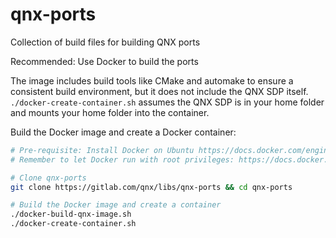 # qnx-ports

Collection of build files for building QNX ports

Recommended: Use Docker to build the ports

The image includes build tools like CMake and automake to ensure a consistent build environment, but it does not
include the QNX SDP itself. `./docker-create-container.sh` assumes the QNX SDP is in your home folder and mounts
your home folder into the container.

Build the Docker image and create a Docker container:
```bash
# Pre-requisite: Install Docker on Ubuntu https://docs.docker.com/engine/install/ubuntu/
# Remember to let Docker run with root privileges: https://docs.docker.com/engine/install/linux-postinstall/

# Clone qnx-ports
git clone https://gitlab.com/qnx/libs/qnx-ports && cd qnx-ports

# Build the Docker image and create a container
./docker-build-qnx-image.sh
./docker-create-container.sh

```
